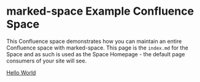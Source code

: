 # marked-space Example Confluence Space

This Confluence space demonstrates how you can maintain an entire Confluence space with marked-space. This page is the `index.md` for the Space and as such is used as the Space Homepage - the default page consumers of your site will see.

[Hello World](hello-world.md)

[](hello-world.md)
